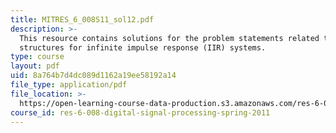 ```yaml
---
title: MITRES_6_008S11_sol12.pdf
description: >-
  This resource contains solutions for the problem statements related to network
  structures for infinite impulse response (IIR) systems.
type: course
layout: pdf
uid: 8a764b7d4dc089d1162a19ee58192a14
file_type: application/pdf
file_location: >-
  https://open-learning-course-data-production.s3.amazonaws.com/res-6-008-digital-signal-processing-spring-2011/8a764b7d4dc089d1162a19ee58192a14_MITRES_6_008S11_sol12.pdf
course_id: res-6-008-digital-signal-processing-spring-2011
---
```

